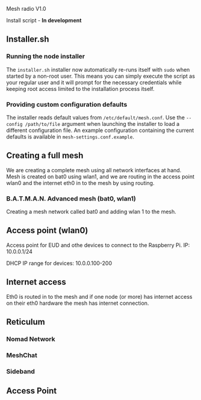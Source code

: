Mesh radio V1.0

Install script - **In development**

## Installer.sh

### Running the node installer

The `installer.sh` installer now automatically re-runs itself with
`sudo` when started by a non-root user. This means you can simply
execute the script as your regular user and it will prompt for the
necessary credentials while keeping root access limited to the
installation process itself.

### Providing custom configuration defaults

The installer reads default values from `/etc/default/mesh.conf`. Use the
`--config /path/to/file` argument when launching the installer to load a
different configuration file. An example configuration containing the
current defaults is available in `mesh-settings.conf.example`.

## Creating a full mesh
We are creating a complete mesh using all network interfaces at hand.
Mesh is created on bat0 using wlan1, and we are routing in the access point wlan0 and the internet eth0 in to the mesh by using routing.

### B.A.T.M.A.N. Advanced mesh (bat0, wlan1) 
Creating a mesh network called bat0 and adding wlan 1 to the mesh.

## Access point (wlan0)
Access point for EUD and othe devices to connect to the Raspberry Pi.
  IP: 10.0.0.1/24

DHCP IP range for devices: 10.0.0.100-200

## Internet access
Eth0 is routed in to the mesh and if one node (or more) has internet access on their eth0 hardware the mesh has internet connection.

## Reticulum


### Nomad Network


### MeshChat


### Sideband


## Access Point

